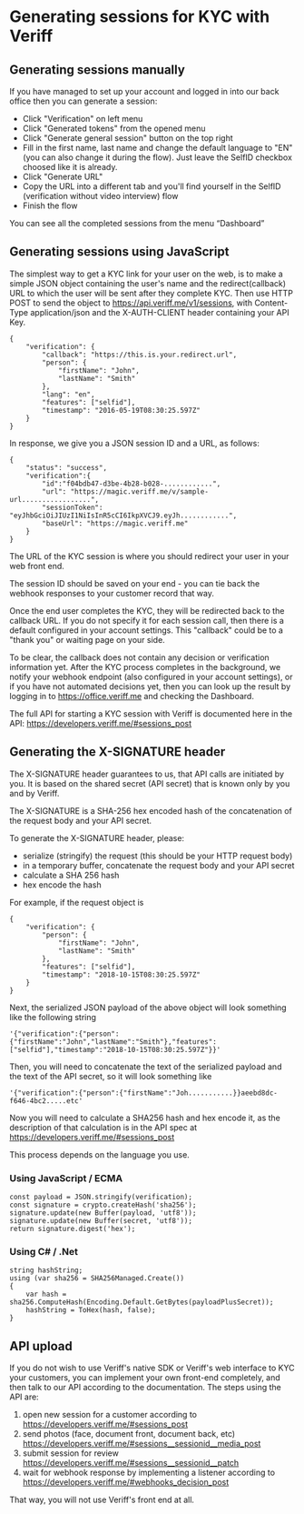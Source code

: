 # Generating sessions for KYC with Veriff


## Generating sessions manually


If you have managed to set up your account and logged in into our back office then you can generate a session:
- Click "Verification" on left menu
- Click "Generated tokens" from the opened menu
- Click "Generate general session" button on the top right
- Fill in the first name, last name and change the default language to "EN" (you can also change it during the flow). Just leave the SelfID checkbox choosed like it is already. 
- Click "Generate URL"
- Copy the URL into a different tab and you'll find yourself in the SelfID (verification without video interview) flow
- Finish the flow

You can see all the completed sessions from the menu “Dashboard”



## Generating sessions using JavaScript

The simplest way to get a KYC link for your user on the web, is to make a simple JSON object containing the user's name and the redirect(callback) URL to which the user will be sent after they complete KYC.
Then use HTTP POST to send the object to https://api.veriff.me/v1/sessions, with Content-Type application/json and the X-AUTH-CLIENT header containing your API Key.

    {
        "verification": {
            "callback": "https://this.is.your.redirect.url",
            "person": {
                "firstName": "John",
                "lastName": "Smith"
            },
            "lang": "en",
            "features": ["selfid"],
            "timestamp": "2016-05-19T08:30:25.597Z"
        }
    }

In response, we give you a JSON  session ID and a URL, as follows:

    {
        "status": "success",
        "verification":{
            "id":"f04bdb47-d3be-4b28-b028-............",
            "url": "https://magic.veriff.me/v/sample-url.................",
            "sessionToken": "eyJhbGciOiJIUzI1NiIsInR5cCI6IkpXVCJ9.eyJh............",
            "baseUrl": "https://magic.veriff.me"
        }
    }


The URL of the KYC session is where you should redirect your user in your web front end.

The session ID should be saved on your end - you can tie back the webhook responses to your customer record that way.

Once the end user completes the KYC, they will be redirected back to the callback URL.
If you do not specify it for each session call, then there is a default configured in your account settings. This "callback" could be to a "thank you" or waiting page on your side.

To be clear, the callback does not contain any decision or verification information yet.  After the KYC process completes in the background, we notify your webhook endpoint (also configured in your account settings), or if you have not automated decisions yet, then you can look up the result by logging in to https://office.veriff.me and checking the Dashboard.


The full API for starting a KYC session with Veriff is documented here in the API: https://developers.veriff.me/#sessions_post


## Generating the X-SIGNATURE header

The X-SIGNATURE header guarantees to us, that API calls are initiated by you.  It is based on the shared secret (API secret) that is known only by you and by Veriff.

The X-SIGNATURE is a SHA-256 hex encoded hash of the concatenation of the request body and your API secret.

To generate the X-SIGNATURE header, please:
- serialize (stringify) the request (this should be your HTTP request body)
- in a temporary buffer, concatenate the request body and your API secret
- calculate a SHA 256 hash
- hex encode the hash

For example, if the request object is 

    {
        "verification": {
            "person": {
                "firstName": "John",
                "lastName": "Smith"
            },
            "features": ["selfid"],
            "timestamp": "2018-10-15T08:30:25.597Z"
        }
    }

Next, the serialized JSON payload of the above object will look something like the following string

    '{"verification":{"person":{"firstName":"John","lastName":"Smith"},"features":["selfid"],"timestamp":"2018-10-15T08:30:25.597Z"}}'

Then, you will need to concatenate the text of the serialized payload and the text of the API secret, so it will look something like

    '{"verification":{"person":{"firstName":"Joh...........}}aeebd8dc-f646-4bc2.....etc'

Now you will need to calculate a SHA256 hash and hex encode it, as the description of that calculation is in the API spec at https://developers.veriff.me/#sessions_post

This process depends on the language you use.  


### Using JavaScript / ECMA 

    const payload = JSON.stringify(verification);
    const signature = crypto.createHash('sha256');
    signature.update(new Buffer(payload, 'utf8'));
    signature.update(new Buffer(secret, 'utf8'));
    return signature.digest('hex');

### Using C# / .Net

    string hashString;
    using (var sha256 = SHA256Managed.Create())
    {
        var hash = sha256.ComputeHash(Encoding.Default.GetBytes(payloadPlusSecret));
        hashString = ToHex(hash, false);
    }

<!--
### Using Ruby
### Using PHP
### Using Java

## Postman samples
-->


## API upload

If you do not wish to use Veriff's native SDK or Veriff's web interface to KYC your customers, you can implement your own front-end completely, and then talk to our API according to the documentation.  The steps using the API are:

1) open new session for a customer according to https://developers.veriff.me/#sessions_post
2) send photos (face, document front, document back, etc) https://developers.veriff.me/#sessions__sessionid__media_post
3) submit session for review https://developers.veriff.me/#sessions__sessionid__patch
4) wait for webhook response by implementing a listener according to https://developers.veriff.me/#webhooks_decision_post

That way, you will not use Veriff's front end at all.
